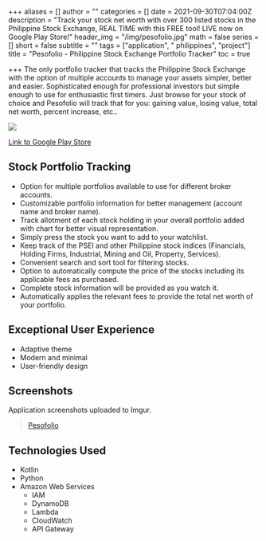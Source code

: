 +++
aliases = []
author = ""
categories = []
date = 2021-09-30T07:04:00Z
description = "Track your stock net worth with over 300 listed stocks in the Philippine Stock Exchange, REAL TIME with this FREE tool! LIVE now on Google Play Store!"
header_img = "/img/pesofolio.jpg"
math = false
series = []
short = false
subtitle = ""
tags = ["application", " philippines", "project"]
title = "Pesofolio - Philippine Stock Exchange Portfolio Tracker"
toc = true

+++
The only portfolio tracker that tracks the Philippine Stock Exchange with the option of multiple accounts to manage your assets simpler, better and easier. Sophisticated enough for professional investors but simple enough to use for enthusiastic first timers. Just browse for your stock of choice and Pesofolio will track that for you: gaining value, losing value, total net worth, percent increase, etc..

![](https://imgur.com/DW9O2jC.jpg)

[Link to Google Play Store](https://play.google.com/store/apps/details?id=com.galoreentertainment.pesofolio)

## Stock Portfolio Tracking

* Option for multiple portfolios available to use for different broker accounts.
* Customizable portfolio information for better management (account name and broker name).
* Track allotment of each stock holding in your overall portfolio added with chart for better visual representation.
* Simply press the stock you want to add to your watchlist.
* Keep track of the PSEI and other Philippine stock indices (Financials, Holding Firms, Industrial, Mining and Oil, Property, Services).
* Convenient search and sort tool for filtering stocks.
* Option to automatically compute the price of the stocks including its applicable fees as purchased.
* Complete stock information will be provided as you watch it.
* Automatically applies the relevant fees to provide the total net worth of your portfolio.

## Exceptional User Experience

* Adaptive theme
* Modern and minimal
* User-friendly design

## Screenshots

Application screenshots uploaded to Imgur.

<blockquote class="imgur-embed-pub" lang="en" data-id="a/RV2Mpka"><a href="//imgur.com/a/RV2Mpka">Pesofolio</a></blockquote><script async src="//s.imgur.com/min/embed.js" charset="utf-8"></script>

## Technologies Used

* Kotlin
* Python
* Amazon Web Services
  * IAM
  * DynamoDB
  * Lambda
  * CloudWatch
  * API Gateway